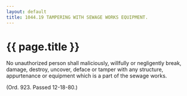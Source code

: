 ```yaml
---
layout: default 
title: 1044.19 TAMPERING WITH SEWAGE WORKS EQUIPMENT.
---
```


{{ page.title }}
================

No unauthorized person shall maliciously, willfully or negligently
break, damage, destroy, uncover, deface or tamper with any structure,
appurtenance or equipment which is a part of the sewage works.

(Ord. 923. Passed 12-18-80.)

